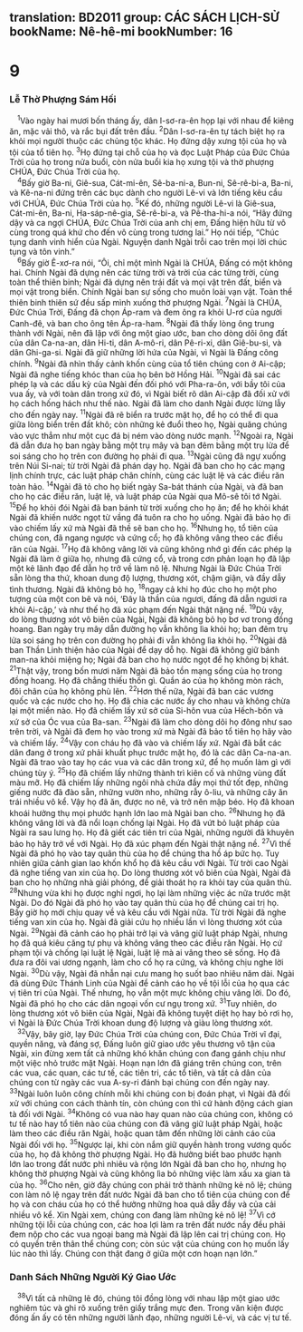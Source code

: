 translation: BD2011
group: CÁC SÁCH LỊCH-SỬ
bookName: Nê-hê-mi 
bookNumber: 16
-------

<div class="title"><h1>9</h1><h3>Lễ Thờ Phượng Sám Hối</h3></div>
<span class="verse ne_9_1"> <sup>1</sup>Vào ngày hai mươi bốn tháng ấy, dân I-sơ-ra-ên họp lại với nhau để kiêng ăn, mặc vải thô, và rắc bụi đất trên đầu. </span>
<span class="verse ne_9_2"><sup>2</sup>Dân I-sơ-ra-ên tự tách biệt họ ra khỏi mọi người thuộc các chủng tộc khác. Họ đứng dậy xưng tội của họ và tội của tổ tiên họ. </span>
<span class="verse ne_9_3"><sup>3</sup>Họ đứng tại chỗ của họ và đọc Luật Pháp của Ðức Chúa Trời của họ trong nửa buổi, còn nửa buổi kia họ xưng tội và thờ phượng CHÚA, Ðức Chúa Trời của họ.<br/></span>
<span class="verse ne_9_4"> <sup>4</sup>Bấy giờ Ba-ni, Giê-sua, Cát-mi-ên, Sê-ba-ni-a, Bun-ni, Sê-rê-bi-a, Ba-ni, và Kê-na-ni đứng trên các bục dành cho người Lê-vi và lớn tiếng kêu cầu với CHÚA, Ðức Chúa Trời của họ. </span>
<span class="verse ne_9_5"><sup>5</sup>Kế đó, những người Lê-vi là Giê-sua, Cát-mi-ên, Ba-ni, Ha-sáp-nê-gia, Sê-rê-bi-a, và Pê-tha-hi-a nói, “Hãy đứng dậy và ca ngợi CHÚA, Ðức Chúa Trời của anh chị em, Ðấng hiện hữu từ vô cùng trong quá khứ cho đến vô cùng trong tương lai.” Họ nói tiếp, “Chúc tụng danh vinh hiển của Ngài. Nguyện danh Ngài trỗi cao trên mọi lời chúc tụng và tôn vinh.”<br/></span>
<span class="verse ne_9_6"> <sup>6</sup>Bấy giờ Ê-xơ-ra nói, “Ôi, chỉ một mình Ngài là CHÚA, Ðấng có một không hai. Chính Ngài đã dựng nên các từng trời và trời của các từng trời, cùng toàn thể thiên binh; Ngài đã dựng nên trái đất và mọi vật trên đất, biển và mọi vật trong biển. Chính Ngài ban sự sống cho muôn loài vạn vật. Toàn thể thiên binh thiên sứ đều sấp mình xuống thờ phượng Ngài. </span>
<span class="verse ne_9_7"><sup>7</sup>Ngài là CHÚA, Ðức Chúa Trời, Ðấng đã chọn Áp-ram và đem ông ra khỏi U-rơ của người Canh-đê, và ban cho ông tên Áp-ra-ham. </span>
<span class="verse ne_9_8"><sup>8</sup>Ngài đã thấy lòng ông trung thành với Ngài, nên đã lập với ông một giao ước, ban cho dòng dõi ông đất của dân Ca-na-an, dân Hi-ti, dân A-mô-ri, dân Pê-ri-xi, dân Giê-bu-si, và dân Ghi-ga-si. Ngài đã giữ những lời hứa của Ngài, vì Ngài là Ðấng công chính. </span>
<span class="verse ne_9_9"><sup>9</sup>Ngài đã nhìn thấy cảnh khốn cùng của tổ tiên chúng con ở Ai-cập; Ngài đã nghe tiếng khóc than của họ bên bờ Hồng Hải. </span>
<span class="verse ne_9_10"><sup>10</sup>Ngài đã sai các phép lạ và các dấu kỳ của Ngài đến đối phó với Pha-ra-ôn, với bầy tôi của vua ấy, và với toàn dân trong xứ đó, vì Ngài biết rõ dân Ai-cập đã đối xử với họ cách hống hách như thế nào. Ngài đã làm cho danh Ngài được lừng lẫy cho đến ngày nay. </span>
<span class="verse ne_9_11"><sup>11</sup>Ngài đã rẽ biển ra trước mặt họ, để họ có thể đi qua giữa lòng biển trên đất khô; còn những kẻ đuổi theo họ, Ngài quăng chúng vào vực thẳm như một cục đá bị ném vào dòng nước mạnh. </span>
<span class="verse ne_9_12"><sup>12</sup>Ngoài ra, Ngài đã dẫn đưa họ ban ngày bằng một trụ mây và ban đêm bằng một trụ lửa để soi sáng cho họ trên con đường họ phải đi qua. </span>
<span class="verse ne_9_13"><sup>13</sup>Ngài cũng đã ngự xuống trên Núi Si-nai; từ trời Ngài đã phán dạy họ. Ngài đã ban cho họ các mạng lịnh chính trực, các luật pháp chân chính, cùng các luật lệ và các điều răn toàn hảo. </span>
<span class="verse ne_9_14"><sup>14</sup>Ngài đã tỏ cho họ biết ngày Sa-bát thánh của Ngài, và đã ban cho họ các điều răn, luật lệ, và luật pháp của Ngài qua Mô-sê tôi tớ Ngài. </span>
<span class="verse ne_9_15"><sup>15</sup>Ðể họ khỏi đói Ngài đã ban bánh từ trời xuống cho họ ăn; để họ khỏi khát Ngài đã khiến nước ngọt từ vầng đá tuôn ra cho họ uống. Ngài đã bảo họ đi vào chiếm lấy xứ mà Ngài đã thề sẽ ban cho họ. </span>
<span class="verse ne_9_16"><sup>16</sup>Nhưng họ, tổ tiên của chúng con, đã ngang ngược và cứng cổ; họ đã không vâng theo các điều răn của Ngài. </span>
<span class="verse ne_9_17"><sup>17</sup>Họ đã không vâng lời và cũng không nhớ gì đến các phép lạ Ngài đã làm ở giữa họ, nhưng đã cứng cổ, và trong cơn phản loạn họ đã lập một kẻ lãnh đạo để dẫn họ trở về làm nô lệ. Nhưng Ngài là Ðức Chúa Trời sẵn lòng tha thứ, khoan dung độ lượng, thương xót, chậm giận, và đầy dẫy tình thương. Ngài đã không bỏ họ, </span>
<span class="verse ne_9_18"><sup>18</sup>ngay cả khi họ đúc cho họ một pho tượng của một con bê và nói, ‘Ðây là thần của ngươi, đấng đã dẫn ngươi ra khỏi Ai-cập,’ và như thế họ đã xúc phạm đến Ngài thật nặng nề. </span>
<span class="verse ne_9_19"><sup>19</sup>Dù vậy, do lòng thương xót vô biên của Ngài, Ngài đã không bỏ họ bơ vơ trong đồng hoang. Ban ngày trụ mây dẫn đường họ vẫn không lìa khỏi họ; ban đêm trụ lửa soi sáng họ trên con đường họ phải đi vẫn không lìa khỏi họ. </span>
<span class="verse ne_9_20"><sup>20</sup>Ngài đã ban Thần Linh thiện hảo của Ngài để dạy dỗ họ. Ngài đã không giữ bánh man-na khỏi miệng họ; Ngài đã ban cho họ nước ngọt để họ không bị khát. </span>
<span class="verse ne_9_21"><sup>21</sup>Thật vậy, trong bốn mươi năm Ngài đã bảo tồn mạng sống của họ trong đồng hoang. Họ đã chẳng thiếu thốn gì. Quần áo của họ không mòn rách, đôi chân của họ không phù lên. </span>
<span class="verse ne_9_22"><sup>22</sup>Hơn thế nữa, Ngài đã ban các vương quốc và các nước cho họ. Họ đã chia các nước ấy cho nhau và không chừa lại một miền nào. Họ đã chiếm lấy xứ sở của Si-hôn vua của Hếch-bôn và xứ sở của Óc vua của Ba-san. </span>
<span class="verse ne_9_23"><sup>23</sup>Ngài đã làm cho dòng dõi họ đông như sao trên trời, và Ngài đã đem họ vào trong xứ mà Ngài đã bảo tổ tiên họ hãy vào và chiếm lấy. </span>
<span class="verse ne_9_24"><sup>24</sup>Vậy con cháu họ đã vào và chiếm lấy xứ. Ngài đã bắt các dân đang ở trong xứ phải khuất phục trước mặt họ, đó là các dân Ca-na-an. Ngài đã trao vào tay họ các vua và các dân trong xứ, để họ muốn làm gì với chúng tùy ý. </span>
<span class="verse ne_9_25"><sup>25</sup>Họ đã chiếm lấy những thành trì kiên cố và những vùng đất màu mỡ. Họ đã chiếm lấy những ngôi nhà chứa đầy mọi thứ tốt đẹp, những giếng nước đã đào sẵn, những vườn nho, những rẫy ô-liu, và những cây ăn trái nhiều vô kể. Vậy họ đã ăn, được no nê, và trở nên mập béo. Họ đã khoan khoái hưởng thụ mọi phước hạnh lớn lao mà Ngài ban cho. </span>
<span class="verse ne_9_26"><sup>26</sup>Nhưng họ đã không vâng lời và đã nổi loạn chống lại Ngài. Họ đã vứt bỏ luật pháp của Ngài ra sau lưng họ. Họ đã giết các tiên tri của Ngài, những người đã khuyên bảo họ hãy trở về với Ngài. Họ đã xúc phạm đến Ngài thật nặng nề. </span>
<span class="verse ne_9_27"><sup>27</sup>Vì thế Ngài đã phó họ vào tay quân thù của họ để chúng tha hồ áp bức họ. Tuy nhiên giữa cảnh gian lao khốn khổ họ đã kêu cầu với Ngài. Từ trời cao Ngài đã nghe tiếng van xin của họ. Do lòng thương xót vô biên của Ngài, Ngài đã ban cho họ những nhà giải phóng, để giải thoát họ ra khỏi tay của quân thù. </span>
<span class="verse ne_9_28"><sup>28</sup>Nhưng vừa khi họ được nghỉ ngơi, họ lại làm những việc ác nữa trước mặt Ngài. Do đó Ngài đã phó họ vào tay quân thù của họ để chúng cai trị họ. Bấy giờ họ mới chịu quay về và kêu cầu với Ngài nữa. Từ trời Ngài đã nghe tiếng van xin của họ. Ngài đã giải cứu họ nhiều lần vì lòng thương xót của Ngài. </span>
<span class="verse ne_9_29"><sup>29</sup>Ngài đã cảnh cáo họ phải trở lại và vâng giữ luật pháp Ngài, nhưng họ đã quá kiêu căng tự phụ và không vâng theo các điều răn Ngài. Họ cứ phạm tội và chống lại luật lệ Ngài, luật lệ mà ai vâng theo sẽ sống. Họ đã đưa ra đôi vai ương ngạnh, làm cho cổ họ ra cứng, và không chịu nghe lời Ngài. </span>
<span class="verse ne_9_30"><sup>30</sup>Dù vậy, Ngài đã nhẫn nại cưu mang họ suốt bao nhiêu năm dài. Ngài đã dùng Ðức Thánh Linh của Ngài để cảnh cáo họ về tội lỗi của họ qua các vị tiên tri của Ngài. Thế nhưng, họ vẫn một mực không chịu vâng lời. Do đó, Ngài đã phó họ cho các dân ngoại vốn cư ngụ trong xứ. </span>
<span class="verse ne_9_31"><sup>31</sup>Tuy nhiên, do lòng thương xót vô biên của Ngài, Ngài đã không tuyệt diệt họ hay bỏ rơi họ, vì Ngài là Ðức Chúa Trời khoan dung độ lượng và giàu lòng thương xót.<br/></span>
<span class="verse ne_9_32"> <sup>32</sup>Vậy, bây giờ, lạy Ðức Chúa Trời của chúng con, Ðức Chúa Trời vĩ đại, quyền năng, và đáng sợ, Ðấng luôn giữ giao ước yêu thương vô tận của Ngài, xin đừng xem tất cả những khó khăn chúng con đang gánh chịu như một việc nhỏ trước mặt Ngài. Hoạn nạn lớn đã giáng trên chúng con, trên các vua, các quan, các tư tế, các tiên tri, các tổ tiên, và tất cả dân của chúng con từ ngày các vua A-sy-ri đánh bại chúng con đến ngày nay. </span>
<span class="verse ne_9_33"><sup>33</sup>Ngài luôn luôn công chính mỗi khi chúng con bị đoán phạt, vì Ngài đã đối xử với chúng con cách thành tín, còn chúng con thì cứ hành động cách gian tà đối với Ngài. </span>
<span class="verse ne_9_34"><sup>34</sup>Không có vua nào hay quan nào của chúng con, không có tư tế nào hay tổ tiên nào của chúng con đã vâng giữ luật pháp Ngài, hoặc làm theo các điều răn Ngài, hoặc quan tâm đến những lời cảnh cáo của Ngài đối với họ. </span>
<span class="verse ne_9_35"><sup>35</sup>Ngược lại, khi còn nắm giữ quyền hành trong vương quốc của họ, họ đã không thờ phượng Ngài. Họ đã hưởng biết bao phước hạnh lớn lao trong đất nước phì nhiêu và rộng lớn Ngài đã ban cho họ, nhưng họ không thờ phượng Ngài và cũng không lìa bỏ những việc làm xấu xa gian tà của họ. </span>
<span class="verse ne_9_36"><sup>36</sup>Cho nên, giờ đây chúng con phải trở thành những kẻ nô lệ; chúng con làm nô lệ ngay trên đất nước Ngài đã ban cho tổ tiên của chúng con để họ và con cháu của họ có thể hưởng những hoa quả dẫy đầy và của cải nhiều vô kể. Xin Ngài xem, chúng con đang làm những kẻ nô lệ! </span>
<span class="verse ne_9_37"><sup>37</sup>Vì cớ những tội lỗi của chúng con, các hoa lợi làm ra trên đất nước nầy đều phải đem nộp cho các vua ngoại bang mà Ngài đã lập lên cai trị chúng con. Họ có quyền trên thân thể chúng con; còn súc vật của chúng con họ muốn lấy lúc nào thì lấy. Chúng con thật đang ở giữa một cơn hoạn nạn lớn.”<br/></span>
<div class="title"><h3>Danh Sách Những Người Ký Giao Ước</h3></div>
<span class="verse ne_9_38"> <sup>38</sup>Vì tất cả những lẽ đó, chúng tôi đồng lòng với nhau lập một giao ước nghiêm túc và ghi rõ xuống trên giấy trắng mực đen. Trong văn kiện được đóng ấn ấy có tên những người lãnh đạo, những người Lê-vi, và các vị tư tế.<br/></span>

